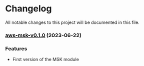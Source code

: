 # Changelog

All notable changes to this project will be documented in this file.

### [aws-msk-v0.1.0](https://code.experian.local/projects/ESBT/repos/coe-tf-modules/compare/diff?targetBranch=refs%2Ftags%2Faws-msk-v0.1.0&sourceBranch=refs%2Ftags%2Faws-msk-v0.1.0) (2023-06-22)

### Features
* First version of the MSK module

